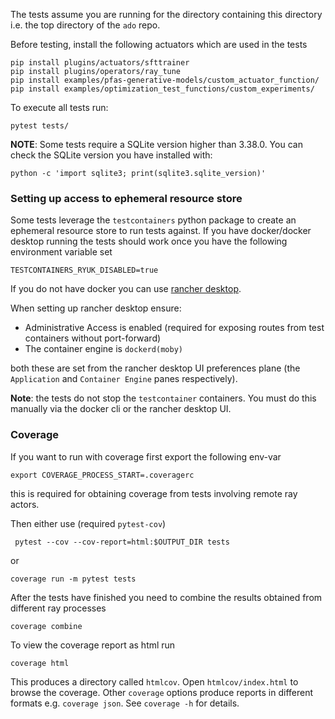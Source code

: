 The tests assume you are running for the directory containing this directory i.e. the top directory of the `ado` repo.

Before testing, install the following actuators which are used in the tests

```
pip install plugins/actuators/sfttrainer
pip install plugins/operators/ray_tune
pip install examples/pfas-generative-models/custom_actuator_function/
pip install examples/optimization_test_functions/custom_experiments/
```

To execute all tests run:

```commandline
pytest tests/
```

**NOTE**: Some tests require a SQLite version higher than 3.38.0.
You can check the SQLite version you have installed with:

```commandline
python -c 'import sqlite3; print(sqlite3.sqlite_version)'
```

### Setting up access to ephemeral resource store

Some tests leverage the `testcontainers` python package to create an ephemeral resource store to run tests against.
If you have docker/docker desktop running the tests should work once you have the following environment variable set
```commandline
TESTCONTAINERS_RYUK_DISABLED=true
```

If you do not have docker you can use [rancher desktop](https://docs.rancherdesktop.io/getting-started/installation/).

When setting up rancher desktop ensure:

- Administrative Access is enabled (required for exposing routes from test containers without port-forward)
- The container engine is `dockerd(moby)`

both these are set from the rancher desktop UI preferences plane (the `Application` and `Container Engine` panes respectively).

**Note**: the tests do not stop the `testcontainer` containers. You must do this manually via the docker cli or the rancher desktop UI.

### Coverage

If you want to run with coverage first export the following env-var
```commandline
export COVERAGE_PROCESS_START=.coveragerc
```
this is required for obtaining coverage from tests involving remote ray actors.

Then either use (required `pytest-cov`)

```commandline
 pytest --cov --cov-report=html:$OUTPUT_DIR tests
```

or 

```commandline
coverage run -m pytest tests
```

After the tests have finished you need to combine the results obtained from different ray processes
```commandline
coverage combine
```

To view the coverage report as html run
```commandline
coverage html
```

This produces a directory called `htmlcov`. 
Open `htmlcov/index.html` to browse the coverage. 
Other `coverage` options produce reports in different formats e.g. `coverage json`.
See `coverage -h` for details.
